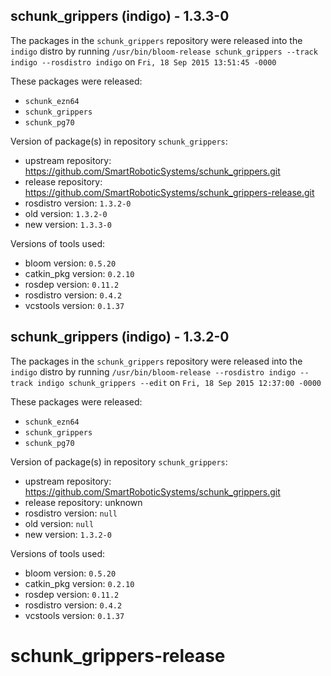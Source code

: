 ## schunk_grippers (indigo) - 1.3.3-0

The packages in the `schunk_grippers` repository were released into the `indigo` distro by running `/usr/bin/bloom-release schunk_grippers --track indigo --rosdistro indigo` on `Fri, 18 Sep 2015 13:51:45 -0000`

These packages were released:
- `schunk_ezn64`
- `schunk_grippers`
- `schunk_pg70`

Version of package(s) in repository `schunk_grippers`:
- upstream repository: https://github.com/SmartRoboticSystems/schunk_grippers.git
- release repository: https://github.com/SmartRoboticSystems/schunk_grippers-release.git
- rosdistro version: `1.3.2-0`
- old version: `1.3.2-0`
- new version: `1.3.3-0`

Versions of tools used:
- bloom version: `0.5.20`
- catkin_pkg version: `0.2.10`
- rosdep version: `0.11.2`
- rosdistro version: `0.4.2`
- vcstools version: `0.1.37`


## schunk_grippers (indigo) - 1.3.2-0

The packages in the `schunk_grippers` repository were released into the `indigo` distro by running `/usr/bin/bloom-release --rosdistro indigo --track indigo schunk_grippers --edit` on `Fri, 18 Sep 2015 12:37:00 -0000`

These packages were released:
- `schunk_ezn64`
- `schunk_grippers`
- `schunk_pg70`

Version of package(s) in repository `schunk_grippers`:
- upstream repository: https://github.com/SmartRoboticSystems/schunk_grippers.git
- release repository: unknown
- rosdistro version: `null`
- old version: `null`
- new version: `1.3.2-0`

Versions of tools used:
- bloom version: `0.5.20`
- catkin_pkg version: `0.2.10`
- rosdep version: `0.11.2`
- rosdistro version: `0.4.2`
- vcstools version: `0.1.37`


# schunk_grippers-release
